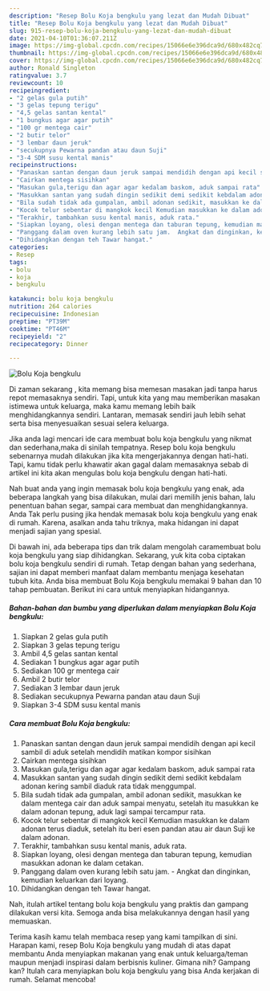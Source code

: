 ```yaml
---
description: "Resep Bolu Koja bengkulu yang lezat dan Mudah Dibuat"
title: "Resep Bolu Koja bengkulu yang lezat dan Mudah Dibuat"
slug: 915-resep-bolu-koja-bengkulu-yang-lezat-dan-mudah-dibuat
date: 2021-04-10T01:36:07.211Z
image: https://img-global.cpcdn.com/recipes/15066e6e396dca9d/680x482cq70/bolu-koja-bengkulu-foto-resep-utama.jpg
thumbnail: https://img-global.cpcdn.com/recipes/15066e6e396dca9d/680x482cq70/bolu-koja-bengkulu-foto-resep-utama.jpg
cover: https://img-global.cpcdn.com/recipes/15066e6e396dca9d/680x482cq70/bolu-koja-bengkulu-foto-resep-utama.jpg
author: Ronald Singleton
ratingvalue: 3.7
reviewcount: 10
recipeingredient:
- "2 gelas gula putih"
- "3 gelas tepung terigu"
- "4,5 gelas santan kental"
- "1 bungkus agar agar putih"
- "100 gr mentega cair"
- "2 butir telor"
- "3 lembar daun jeruk"
- "secukupnya Pewarna pandan atau daun Suji"
- "3-4 SDM susu kental manis"
recipeinstructions:
- "Panaskan santan dengan daun jeruk sampai mendidih dengan api kecil sambil di aduk setelah mendidih matikan kompor sisihkan"
- "Cairkan mentega sisihkan"
- "Masukan gula,terigu dan agar agar kedalam baskom, aduk sampai rata"
- "Masukkan santan yang sudah dingin sedikit demi sedikit kebdalam adonan kering sambil diaduk rata tidak menggumpal."
- "Bila sudah tidak ada gumpalan, ambil adonan sedikit, masukkan ke dalam mentega cair dan aduk sampai menyatu, setelah itu masukkan ke dalam adonan tepung, aduk lagi sampai tercampur rata."
- "Kocok telur sebentar di mangkok kecil Kemudian masukkan ke dalam adonan terus diaduk, setelah itu beri esen pandan atau air daun Suji ke dalam adonan."
- "Terakhir, tambahkan susu kental manis, aduk rata."
- "Siapkan loyang, olesi dengan mentega dan taburan tepung, kemudian masukkan adonan ke dalam cetakan."
- "Panggang dalam oven kurang lebih satu jam.  Angkat dan dinginkan, kemudian keluarkan dari loyang."
- "Dihidangkan dengan teh Tawar hangat."
categories:
- Resep
tags:
- bolu
- koja
- bengkulu

katakunci: bolu koja bengkulu 
nutrition: 264 calories
recipecuisine: Indonesian
preptime: "PT39M"
cooktime: "PT46M"
recipeyield: "2"
recipecategory: Dinner

---
```



![Bolu Koja bengkulu](https://img-global.cpcdn.com/recipes/15066e6e396dca9d/680x482cq70/bolu-koja-bengkulu-foto-resep-utama.jpg)

Di zaman  sekarang , kita memang bisa memesan masakan jadi tanpa harus repot memasaknya sendiri. Tapi, untuk kita yang mau memberikan masakan istimewa untuk keluarga, maka kamu memang lebih baik menghidangkannya sendiri. Lantaran, memasak sendiri jauh lebih sehat serta bisa menyesuaikan sesuai selera keluarga.

Jika anda lagi mencari ide cara membuat bolu koja bengkulu yang nikmat dan sederhana,maka di sinilah tempatnya. Resep bolu koja bengkulu  sebenarnya mudah dilakukan jika kita mengerjakannya dengan hati-hati. Tapi, kamu tidak perlu khawatir akan gagal dalam memasaknya 
sebab di artikel ini kita akan mengulas bolu koja bengkulu dengan hati-hati.  



Nah buat anda yang ingin memasak bolu koja bengkulu yang enak, ada beberapa langkah yang bisa dilakukan, mulai dari memilih jenis bahan, lalu penentuan bahan segar, sampai cara membuat dan menghidangkannya. Anda Tak perlu pusing jika hendak memasak bolu koja bengkulu yang enak di rumah. Karena, asalkan anda  tahu triknya, maka hidangan ini dapat menjadi sajian yang spesial.

Di bawah ini, ada beberapa tips dan trik dalam mengolah caramembuat bolu koja bengkulu yang siap dihidangkan. Sekarang, yuk kita coba ciptakan bolu koja bengkulu sendiri di rumah. Tetap dengan bahan yang sederhana, sajian ini dapat memberi manfaat dalam membantu menjaga kesehatan tubuh kita. Anda bisa membuat Bolu Koja bengkulu memakai 9 bahan dan 10 tahap pembuatan. Berikut ini cara untuk menyiapkan hidangannya.

<!--inarticleads1-->

##### Bahan-bahan dan bumbu yang diperlukan dalam menyiapkan Bolu Koja bengkulu:

1. Siapkan 2 gelas gula putih
1. Siapkan 3 gelas tepung terigu
1. Ambil 4,5 gelas santan kental
1. Sediakan 1 bungkus agar agar putih
1. Sediakan 100 gr mentega cair
1. Ambil 2 butir telor
1. Sediakan 3 lembar daun jeruk
1. Sediakan secukupnya Pewarna pandan atau daun Suji
1. Siapkan 3-4 SDM susu kental manis




<!--inarticleads2-->

##### Cara membuat Bolu Koja bengkulu:

1. Panaskan santan dengan daun jeruk sampai mendidih dengan api kecil sambil di aduk setelah mendidih matikan kompor sisihkan
1. Cairkan mentega sisihkan
1. Masukan gula,terigu dan agar agar kedalam baskom, aduk sampai rata
1. Masukkan santan yang sudah dingin sedikit demi sedikit kebdalam adonan kering sambil diaduk rata tidak menggumpal.
1. Bila sudah tidak ada gumpalan, ambil adonan sedikit, masukkan ke dalam mentega cair dan aduk sampai menyatu, setelah itu masukkan ke dalam adonan tepung, aduk lagi sampai tercampur rata.
1. Kocok telur sebentar di mangkok kecil Kemudian masukkan ke dalam adonan terus diaduk, setelah itu beri esen pandan atau air daun Suji ke dalam adonan.
1. Terakhir, tambahkan susu kental manis, aduk rata.
1. Siapkan loyang, olesi dengan mentega dan taburan tepung, kemudian masukkan adonan ke dalam cetakan.
1. Panggang dalam oven kurang lebih satu jam.  - Angkat dan dinginkan, kemudian keluarkan dari loyang.
1. Dihidangkan dengan teh Tawar hangat.




Nah, itulah artikel tentang  bolu koja bengkulu  yang praktis dan gampang dilakukan versi kita. Semoga anda bisa melakukannya dengan hasil yang memuaskan. 

Terima kasih kamu telah membaca resep yang kami tampilkan di sini. Harapan kami, resep  Bolu Koja bengkulu yang mudah di atas dapat membantu Anda menyiapkan makanan yang enak untuk keluarga/teman maupun menjadi inspirasi dalam berbisnis kuliner. Gimana nih? Gampang kan? Itulah cara menyiapkan bolu koja bengkulu yang bisa Anda kerjakan di rumah. Selamat mencoba!

